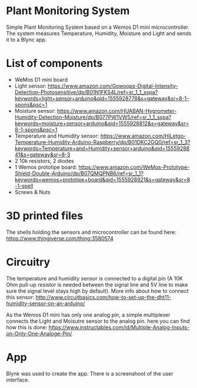 # Plant Monitoring System

Simple Plant Monitoring System based on a Wemos D1 mini microcontroller. The system measures Temperature, Humidity, Moisture and Light and sends it to a Blync app.

# List of components

- WeMos D1 mini board
- Light sensor: https://www.amazon.com/Gowoops-Digital-Intensity-Detection-Photosensitive/dp/B01N1FKS4L/ref=sr_1_1_sspa?keywords=light+sensor+arduino&qid=1555928778&s=gateway&sr=8-1-spons&psc=1
- Moisture sensor: https://www.amazon.com/HUABAN-Hygrometer-Humidity-Detection-Moisture/dp/B077PW1VW5/ref=sr_1_1_sspa?keywords=moisture+sensor+arduino&qid=1555928812&s=gateway&sr=8-1-spons&psc=1
- Temperature and Humidity sensor: https://www.amazon.com/HiLetgo-Temperature-Humidity-Arduino-Raspberry/dp/B01DKC2GQ0/ref=sr_1_3?keywords=Temperature+and+Humidity+sensor+arduino&qid=1555928841&s=gateway&sr=8-3
- 2 10k resistors, 2 diodes
- 1 Wemos prototipe board: https://www.amazon.com/WeMos-Prototype-Shield-Double-Arduino/dp/B07QMQPNB6/ref=sr_1_1?keywords=wemos+prototipe+board&qid=1555928921&s=gateway&sr=8-1-spell
- Screws & Nuts

# 3D printed files

The shells holding the sensors and microcontroller can be found here: https://www.thingiverse.com/thing:3580574

# Circuitry

The temperature and humidity sensor is connected to a digital pin (A 10K Ohm pull-up resistor is needed between the signal line and 5V line to make sure the signal level stays high by default). More info about how to connect this sensor: http://www.circuitbasics.com/how-to-set-up-the-dht11-humidity-sensor-on-an-arduino/

As the Wemos D1 mini has only one analog pin, a simple multiplexer connects the Light and Moisutre sensor to the analog pin. here you can find how this is done: https://www.instructables.com/id/Multiple-Analog-Inputs-on-Only-One-Analoge-Pin/

# App

Blynk was used to create the app. There is a screenshoot of the user interface. 


